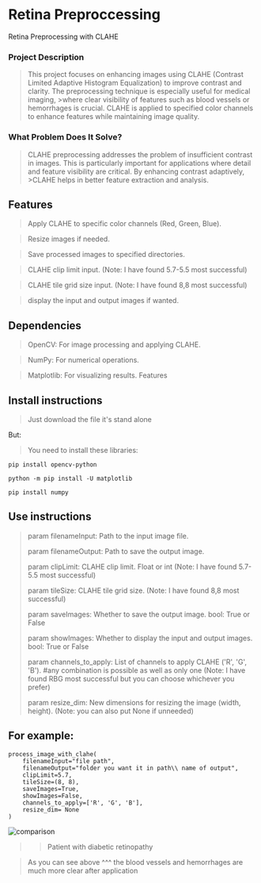 # Retina Preproccessing
Retina Preprocessing with CLAHE

### Project Description
>This project focuses on enhancing images using CLAHE (Contrast Limited Adaptive Histogram Equalization) to improve contrast and clarity. The preprocessing technique is especially useful for medical imaging, >where clear visibility of features such as blood vessels or hemorrhages is crucial. CLAHE is applied to specified color channels to enhance features while maintaining image quality.

### What Problem Does It Solve?
>CLAHE preprocessing addresses the problem of insufficient contrast in images. This is particularly important for applications where detail and feature visibility are critical. By enhancing contrast adaptively, >CLAHE helps in better feature extraction and analysis.

## Features
>Apply CLAHE to specific color channels (Red, Green, Blue).

>Resize images if needed.

>Save processed images to specified directories.

>CLAHE clip limit input. (Note: I have found 5.7-5.5 most successful)

>CLAHE tile grid size input. (Note: I have found 8,8 most successful)

>display the input and output images if wanted.

## Dependencies
>OpenCV: For image processing and applying CLAHE.

>NumPy: For numerical operations.

>Matplotlib: For visualizing results.
>Features

## Install instructions
>Just download the file it's stand alone
>
But:
>You need to install these libraries:
```
pip install opencv-python
```
```
python -m pip install -U matplotlib
```
```
pip install numpy
```

## Use instructions

>param filenameInput: Path to the input image file.
>
>param filenameOutput: Path to save the output image.
>
>param clipLimit: CLAHE clip limit. Float or int (Note: I have found 5.7-5.5 most successful)
>
>param tileSize: CLAHE tile grid size. (Note: I have found 8,8 most successful)
>
>param saveImages: Whether to save the output image. bool: True or False
>
>param showImages: Whether to display the input and output images. bool: True or False
>
>param channels_to_apply: List of channels to apply CLAHE ('R', 'G', 'B'). #any combination is possible as well as only one
>(Note: I have found RBG most successful but you can choose whichever you prefer)
>
>param resize_dim: New dimensions for resizing the image (width, height). (Note: you can also put None if unneeded)
## For example:
```
process_image_with_clahe(
    filenameInput="file path",
    filenameOutput="folder you want it in path\\ name of output",
    clipLimit=5.7,
    tileSize=(8, 8),
    saveImages=True,
    showImages=False,
    channels_to_apply=['R', 'G', 'B'],
    resize_dim= None
)
```

![comparison](https://github.com/user-attachments/assets/b9d4137d-c3d0-417c-b1bb-e3821fbd46c1)
>>Patient with diabetic retinopathy

> As you can see above ^^^ the blood vessels and hemorrhages are much more clear after application 

